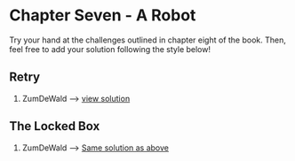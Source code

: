# Chapter Seven - A Robot

Try your hand at the challenges outlined in chapter eight of the book. Then, feel free to add your solution following the style below!

## Retry

1. ZumDeWald --> [view solution](https://codepen.io/ZumDeWald/pen/wvMmoaE)

## The Locked Box

1. ZumDeWald --> [Same solution as above](https://codepen.io/ZumDeWald/pen/WNrELwV)
